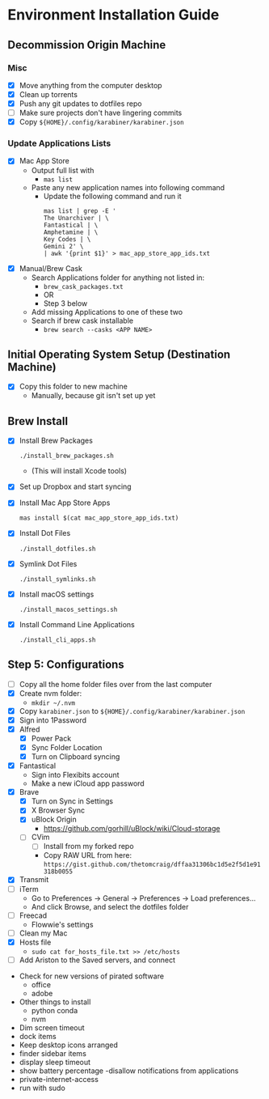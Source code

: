 # Environment Installation Guide

## Decommission Origin Machine

### Misc
- [X] Move anything from the computer desktop
- [X] Clean up torrents
- [X] Push any git updates to dotfiles repo
- [ ] Make sure projects don't have lingering commits
- [X] Copy `${HOME}/.config/karabiner/karabiner.json`

### Update Applications Lists
- [X] Mac App Store
  - Output full list with
    - `mas list`
  - Paste any new application names into following command
    - Update the following command and run it
      ```
      mas list | grep -E '
      The Unarchiver | \
      Fantastical | \
      Amphetamine | \
      Key Codes | \
      Gemini 2' \
      | awk '{print $1}' > mac_app_store_app_ids.txt
      ```
- [X] Manual/Brew Cask
  - Search Applications folder for anything not listed in:
    - `brew_cask_packages.txt`
    - OR
    - Step 3 below
  - Add missing Applications to one of these two
  - Search if brew cask installable
    - `brew search --casks <APP NAME>`

## Initial Operating System Setup (Destination Machine)
- [X] Copy this folder to new machine
  - Manually, because git isn't set up yet

## Brew Install
- [X] Install Brew Packages
  ```
  ./install_brew_packages.sh
  ```
  - (This will install Xcode tools)
- [X] Set up Dropbox and start syncing
- [X] Install Mac App Store Apps
  ```
  mas install $(cat mac_app_store_app_ids.txt)
  ```
- [X] Install Dot Files
  ```
  ./install_dotfiles.sh
  ```

- [X] Symlink Dot Files
  ```
  ./install_symlinks.sh
  ```

- [X] Install macOS settings
  ```
  ./install_macos_settings.sh
  ```

- [X] Install Command Line Applications
  ```
  ./install_cli_apps.sh
  ```
  
## Step 5: Configurations
- [ ] Copy all the home folder files over from the last computer
- [X] Create nvm folder:
  - `mkdir ~/.nvm`
- [X] Copy `karabiner.json` to `${HOME}/.config/karabiner/karabiner.json`
- [X] Sign into 1Password
- [X] Alfred
  - [X] Power Pack
  - [X] Sync Folder Location
  - [X] Turn on Clipboard syncing
- [X] Fantastical
  - Sign into Flexibits account
  - Make a new iCloud app password
- [X] Brave
  - [X] Turn on Sync in Settings
  - [X] X Browser Sync
  - [X] uBlock Origin 
    - https://github.com/gorhill/uBlock/wiki/Cloud-storage
  - [ ] CVim
    - [ ] Install from my forked repo
    - Copy RAW URL from here: `https://gist.github.com/thetomcraig/dffaa31306bc1d5e2f5d1e91318b0055`
- [X] Transmit
- [ ] iTerm
  - Go to Preferences -> General -> Preferences -> Load preferences...
  - And click Browse, and select the dotfiles folder
- [ ] Freecad
  - Flowwie's settings
- [ ] Clean my Mac
- [X] Hosts file
  - `sudo cat for_hosts_file.txt >> /etc/hosts`
- [ ] Add Ariston to the Saved servers, and connect
- Check for new versions of pirated software
  - office
  - adobe
- Other things to install
  - python conda
  - nvm
- Dim screen timeout
- dock items
- Keep desktop icons arranged
- finder sidebar items
- display sleep timeout
- show battery percentage
-disallow notifications from applications
- private-internet-access
- run with sudo

